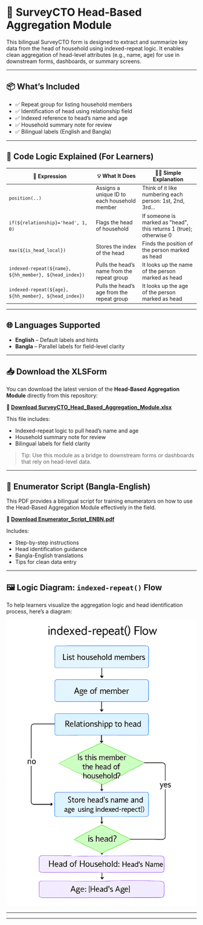 # 🧮 SurveyCTO Head-Based Aggregation Module

This bilingual SurveyCTO form is designed to extract and summarize key data from the head of household using indexed-repeat logic. It enables clean aggregation of head-level attributes (e.g., name, age) for use in downstream forms, dashboards, or summary screens.

---

## 📦 What’s Included

- ✅ Repeat group for listing household members
- ✅ Identification of head using relationship field
- ✅ Indexed reference to head’s name and age
- ✅ Household summary note for review
- ✅ Bilingual labels (English and Bangla)

---

## 🧠 Code Logic Explained (For Learners)

| 🔧 Expression | 💡 What It Does | 🧑‍🏫 Simple Explanation |
|--------------|----------------|-------------------------|
| `position(..)` | Assigns a unique ID to each household member | Think of it like numbering each person: 1st, 2nd, 3rd... |
| `if(${relationship}='head', 1, 0)` | Flags the head of household | If someone is marked as "head", this returns 1 (true); otherwise 0 |
| `max(${is_head_local})` | Stores the index of the head | Finds the position of the person marked as head |
| `indexed-repeat(${name}, ${hh_member}, ${head_index})` | Pulls the head’s name from the repeat group | It looks up the name of the person marked as head |
| `indexed-repeat(${age}, ${hh_member}, ${head_index})` | Pulls the head’s age from the repeat group | It looks up the age of the person marked as head |

---

## 🌐 Languages Supported

- **English** – Default labels and hints  
- **Bangla** – Parallel labels for field-level clarity

---

## 📥 Download the XLSForm

You can download the latest version of the **Head-Based Aggregation Module** directly from this repository:

**🔗 [Download SurveyCTO_Head_Based_Aggregation_Module.xlsx](assets/SurveyCTO_Head_Based_Aggregation_Module.xlsx)**

This file includes:
- Indexed-repeat logic to pull head’s name and age
- Household summary note for review
- Bilingual labels for field clarity

> Tip: Use this module as a bridge to downstream forms or dashboards that rely on head-level data.

---

## 📘 Enumerator Script (Bangla-English)

This PDF provides a bilingual script for training enumerators on how to use the Head-Based Aggregation Module effectively in the field.

**🔗 [Download Enumerator_Script_ENBN.pdf](hh_indexed_repeat_group/Enumerator_Script_ENBN.pdf)**

Includes:
- Step-by-step instructions  
- Head identification guidance  
- Bangla-English translations  
- Tips for clean data entry

---

## 🖼️ Logic Diagram: `indexed-repeat()` Flow

To help learners visualize the aggregation logic and head identification process, here’s a diagram:

![Household Roster Logic Diagram](logic_diagram_indexed.png)

---


---
